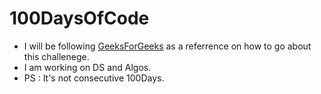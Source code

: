 # 100DaysOfCode

- I will be following [GeeksForGeeks](https://www.geeksforgeeks.org/) as a referrence on how to go about this challenege.
- I am working on DS and Algos.
- PS : It's not consecutive 100Days.
